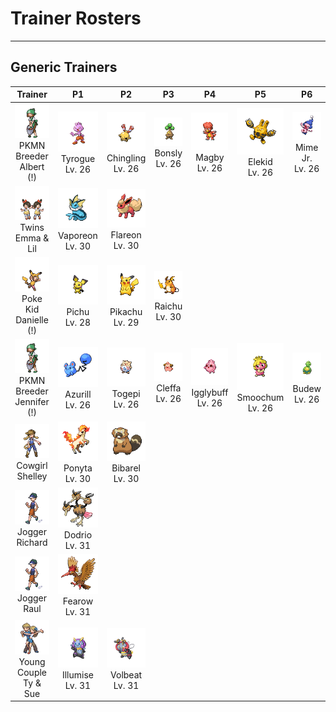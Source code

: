 # Trainer Rosters

---

## Generic Trainers

| Trainer | P1 | P2 | P3 | P4 | P5 | P6 |
|:-------:|:--:|:--:|:--:|:--:|:--:|:--:|
| ![PKMN Breeder Albert (!)](../../assets/trainers/pkmn_breeder.png)<br>PKMN Breeder Albert (!) | ![Tyrogue](../../assets/sprites/tyrogue/front.gif)<br>Tyrogue<br>Lv. 26 | ![Chingling](../../assets/sprites/chingling/front.gif)<br>Chingling<br>Lv. 26 | ![Bonsly](../../assets/sprites/bonsly/front.gif)<br>Bonsly<br>Lv. 26 | ![Magby](../../assets/sprites/magby/front.gif)<br>Magby<br>Lv. 26 | ![Elekid](../../assets/sprites/elekid/front.gif)<br>Elekid<br>Lv. 26 | ![Mime Jr.](../../assets/sprites/mime-jr/front.gif)<br>Mime Jr.<br>Lv. 26 |
| ![Twins Emma & Lil](../../assets/trainers/twins.png)<br>Twins Emma & Lil | ![Vaporeon](../../assets/sprites/vaporeon/front.gif)<br>Vaporeon<br>Lv. 30 | ![Flareon](../../assets/sprites/flareon/front.gif)<br>Flareon<br>Lv. 30 |
| ![Poke Kid Danielle (!)](../../assets/trainers/poke_kid.png)<br>Poke Kid Danielle (!) | ![Pichu](../../assets/sprites/pichu/front.gif)<br>Pichu<br>Lv. 28 | ![Pikachu](../../assets/sprites/pikachu/front.gif)<br>Pikachu<br>Lv. 29 | ![Raichu](../../assets/sprites/raichu/front.gif)<br>Raichu<br>Lv. 30 |
| ![PKMN Breeder Jennifer (!)](../../assets/trainers/pkmn_breeder.png)<br>PKMN Breeder Jennifer (!) | ![Azurill](../../assets/sprites/azurill/front.gif)<br>Azurill<br>Lv. 26 | ![Togepi](../../assets/sprites/togepi/front.gif)<br>Togepi<br>Lv. 26 | ![Cleffa](../../assets/sprites/cleffa/front.gif)<br>Cleffa<br>Lv. 26 | ![Igglybuff](../../assets/sprites/igglybuff/front.gif)<br>Igglybuff<br>Lv. 26 | ![Smoochum](../../assets/sprites/smoochum/front.gif)<br>Smoochum<br>Lv. 26 | ![Budew](../../assets/sprites/budew/front.gif)<br>Budew<br>Lv. 26 |
| ![Cowgirl Shelley](../../assets/trainers/cowgirl.png)<br>Cowgirl Shelley | ![Ponyta](../../assets/sprites/ponyta/front.gif)<br>Ponyta<br>Lv. 30 | ![Bibarel](../../assets/sprites/bibarel/front.gif)<br>Bibarel<br>Lv. 30 |
| ![Jogger Richard](../../assets/trainers/jogger.png)<br>Jogger Richard | ![Dodrio](../../assets/sprites/dodrio/front.gif)<br>Dodrio<br>Lv. 31 |
| ![Jogger Raul](../../assets/trainers/jogger.png)<br>Jogger Raul | ![Fearow](../../assets/sprites/fearow/front.gif)<br>Fearow<br>Lv. 31 |
| ![Young Couple Ty & Sue](../../assets/trainers/young_couple.png)<br>Young Couple Ty & Sue | ![Illumise](../../assets/sprites/illumise/front.gif)<br>Illumise<br>Lv. 31 | ![Volbeat](../../assets/sprites/volbeat/front.gif)<br>Volbeat<br>Lv. 31 |
